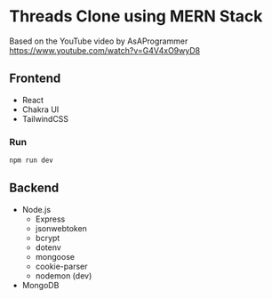 # Threads Clone using MERN Stack

Based on the YouTube video by AsAProgrammer https://www.youtube.com/watch?v=G4V4xO9wyD8

## Frontend

-   React
-   Chakra UI
-   TailwindCSS

### Run

```bash
npm run dev
```

## Backend

-   Node.js
    -   Express
    -   jsonwebtoken
    -   bcrypt
    -   dotenv
    -   mongoose
    -   cookie-parser
    -   nodemon (dev)
-   MongoDB
